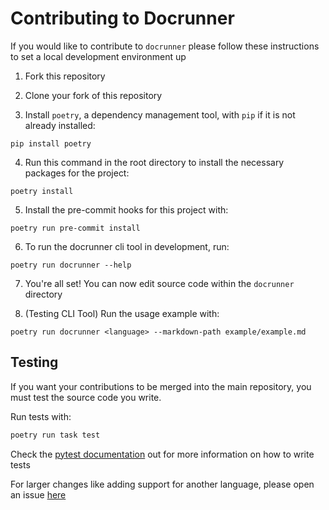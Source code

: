 # Contributing to Docrunner

If you would like to contribute to `docrunner` please follow these instructions to set a local development environment up

1. Fork this repository

2. Clone your fork of this repository

3. Install `poetry`, a dependency management tool, with `pip` if it is not already installed:
```shell
pip install poetry
```

4. Run this command in the root directory to install the necessary packages for the project:
```shell
poetry install
```

5. Install the pre-commit hooks for this project with:
```shell
poetry run pre-commit install
```

6. To run the docrunner cli tool in development, run:
```shell
poetry run docrunner --help
```

7. You're all set! You can now edit source code within the `docrunner` directory

8. (Testing CLI Tool) Run the usage example with:
```shell
poetry run docrunner <language> --markdown-path example/example.md
```

## Testing
If you want your contributions to be merged into the main repository, you must
test the source code you write.

Run tests with:
```cmd
poetry run task test
```

Check the [pytest documentation](https://docs.pytest.org/en/6.2.x/) out for more
information on how to write tests

For larger changes like adding support for another language, please open an issue
[here](https://github.com/DudeBro249/docrunner/issues)
